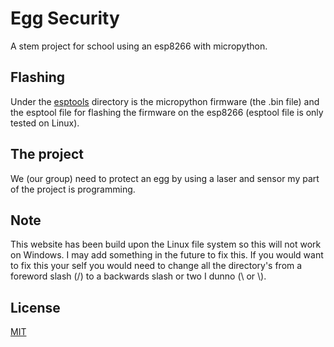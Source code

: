 # Egg Security
A stem project for school using an esp8266 with micropython.

## Flashing
Under the [esptools](https://github.com/espressif/esptool) directory is the micropython firmware (the .bin file) and the esptool file for flashing the firmware on the esp8266 (esptool file is only tested on Linux).

## The project
We (our group) need to protect an egg by using a laser and sensor my part of the project is programming.

## Note
This website has been build upon the Linux file system so this will not work on Windows. I may add something in the future to fix this. If you would want to fix this your self you would need to change all the directory's from a foreword slash (/) to a backwards slash or two I dunno (\ or \\).

## License
[MIT](https://choosealicense.com/licenses/mit/)
